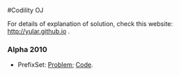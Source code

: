#Codility OJ

For details of explanation of solution, check this website: http://yular.github.io .

### Alpha 2010
* PrefixSet: [Problem](https://codility.com/programmers/task/prefix_set/);   [Code](https://github.com/yular/CC--InterviewProblem/blob/master/Codility/prefixset.cpp).

